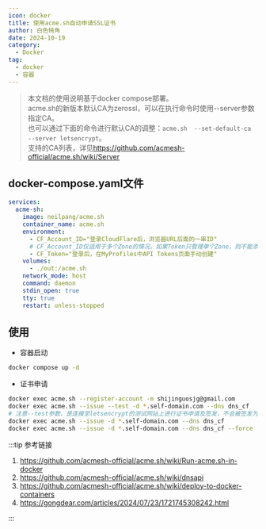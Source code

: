 ```yaml
---
icon: docker
title: 使用acme.sh自动申请SSL证书
author: 白色犄角
date: 2024-10-19
category:
  - Docker
tag:
  - docker
  - 容器
---
```


> 本文档的使用说明基于docker compose部署。  
> acme.sh的新版本默认CA为zerossl，可以在执行命令时使用--server参数指定CA。  
> 也可以通过下面的命令进行默认CA的调整：`acme.sh  --set-default-ca  --server letsencrypt`。  
> 支持的CA列表，详见<https://github.com/acmesh-official/acme.sh/wiki/Server>

## docker-compose.yaml文件

```yaml
services:
  acme-sh:
    image: neilpang/acme.sh
    container_name: acme.sh
    environment:
      - CF_Account_ID="登录CloudFlare后，浏览器URL后面的一串ID"
      # CF_Account_ID仅适用于多个Zone的情况。如果Token只管理单个Zone，则不能添加该变量。
      - CF_Token="登录后，在MyProfiles中API Tokens页面手动创建"
    volumes:
      - ./out:/acme.sh
    network_mode: host
    command: daemon
    stdin_open: true
    tty: true
    restart: unless-stopped
```

## 使用

- 容器启动

```bash
docker compose up -d
```

- 证书申请

```bash
docker exec acme.sh --register-account -m shijinguosjg@gmail.com
docker exec acme.sh --issue --test -d *.self-domain.com --dns dns_cf
# 注意--test参数，是连接至letsencrypt的测试网站上进行证书申请及签发，不会被签发为真实有效的证书，仅用于测试目的。正式申请时，应删除该参数。
docker exec acme.sh --issue -d *.self-domain.com --dns dns_cf
docker exec acme.sh --issue -d *.self-domain.com --dns dns_cf --force
```

:::tip 参考链接

1. <https://github.com/acmesh-official/acme.sh/wiki/Run-acme.sh-in-docker>  
2. <https://github.com/acmesh-official/acme.sh/wiki/dnsapi>  
3. <https://github.com/acmesh-official/acme.sh/wiki/deploy-to-docker-containers>  
4. <https://gongdear.com/articles/2024/07/23/1721745308242.html>

:::
